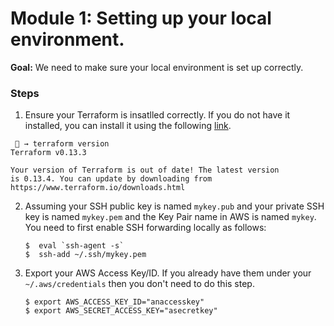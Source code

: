 # Module 1: Setting up your local environment.

**Goal:** We need to make sure your local environment is set up correctly.

### Steps 

1. Ensure your Terraform is insatlled correctly. If you do not have it installed, you can install it using the following [link](https://learn.hashicorp.com/tutorials/terraform/install-cli).

```
 🐯 → terraform version
Terraform v0.13.3

Your version of Terraform is out of date! The latest version
is 0.13.4. You can update by downloading from https://www.terraform.io/downloads.html

```

2. Assuming your SSH public key is named `mykey.pub` and your private SSH key is named `mykey.pem` and the Key Pair name in AWS is named `mykey`. You need to first enable SSH forwarding locally as follows:

    ```
    $  eval `ssh-agent -s`
    $  ssh-add ~/.ssh/mykey.pem 
    ```


3. Export your AWS Access Key/ID. If you already have them under your `~/.aws/credentials` then you don't need to do this step.

    ```
    $ export AWS_ACCESS_KEY_ID="anaccesskey"
    $ export AWS_SECRET_ACCESS_KEY="asecretkey"
    ```